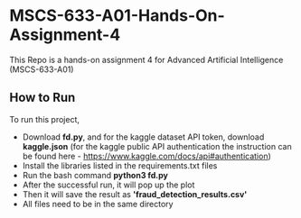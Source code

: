 # MSCS-633-A01-Hands-On-Assignment-4
This Repo is a hands-on assignment 4 for Advanced Artificial Intelligence (MSCS-633-A01)
## How to Run
To run this project,
- Download **fd.py**, and for the kaggle dataset API token, download **kaggle.json** (for the kaggle public API authentication the instruction  can be found here - https://www.kaggle.com/docs/api#authentication)
- Install the libraries listed in the requirements.txt files
- Run the bash command **python3 fd.py**
- After the successful run, it will pop up the plot
- Then it will save the result as **'fraud_detection_results.csv'**
- All files need to be in the same directory 
